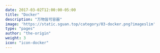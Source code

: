 ```yaml
---
date: 2017-03-02T12:00:00-05:00
title: "Docker"
description: "万物皆可容器"
image: 'https://static.sguan.top/category/03-docker.png?imageslim'
type: "pages"
author: "the-origin"
weight: 3
icon: "icon-docker"
---
```

